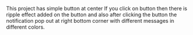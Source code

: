This project has simple button at center
If you click on button then there is ripple effect added on the button
and also after clicking the button the notification pop out at right bottom corner with different
messages in different colors.
